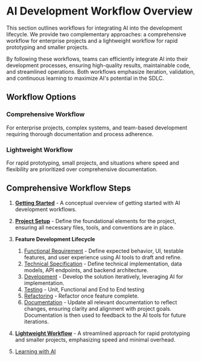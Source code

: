 # AI Development Workflow Overview

This section outlines workflows for integrating AI into the development lifecycle. We provide two complementary approaches: a comprehensive workflow for enterprise projects and a lightweight workflow for rapid prototyping and smaller projects.

By following these workflows, teams can efficiently integrate AI into their development processes, ensuring high-quality results, maintainable code, and streamlined operations. Both workflows emphasize iteration, validation, and continuous learning to maximize AI's potential in the SDLC.

## Workflow Options

### Comprehensive Workflow
For enterprise projects, complex systems, and team-based development requiring thorough documentation and process adherence.

### Lightweight Workflow  
For rapid prototyping, small projects, and situations where speed and flexibility are prioritized over comprehensive documentation.

## Comprehensive Workflow Steps

1. **[Getting Started](01-getting-started.md)** - A conceptual overview of getting started with AI development workflows.
2. **[Project Setup](02-project-setup.md)** - Define the foundational elements for the project, ensuring all necessary files, tools, and conventions are in place.
3. **Feature Development Lifecycle**

    1. [Functional Requirement](03-functional-requirement.md) - Define expected behavior, UI, testable features, and user experience using AI tools to draft and refine.
    2. [Technical Specification](04-technical-specification.md) - Define technical implementation, data models, API endpoints, and backend architecture.
    3. [Development](05-development.md) - Develop the solution iteratively, leveraging AI for implementation.
    4. [Testing](06-testing.md) - Unit, Functional and End to End testing
    5. [Refactoring](07-refactoring.md) - Refactor once feature complete.
    6. [Documentation](08-documentation.md) - Update all relevant documentation to reflect changes, ensuring clarity and alignment with project goals.  Documentation is then used to feedback to the AI tools for future iterations.

4. **[Lightweight Workflow](09-lightweight-workflow.md)** - A streamlined approach for rapid prototyping and smaller projects, emphasizing speed and minimal overhead.
5. [Learning with AI](99-learning.md)
